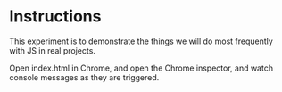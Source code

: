 # Instructions

This experiment is to demonstrate the things we will do
most frequently with JS in real projects.

Open index.html in Chrome, and open the Chrome inspector,
and watch console messages as they are triggered.
